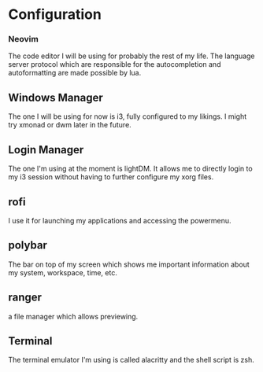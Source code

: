 # Configuration

### Neovim

The code editor I will be using for probably the rest of my life.
The language server protocol which are responsible for the autocompletion and autoformatting are made possible by lua.

## Windows Manager 

The one I will be using for now is i3, fully configured to my likings. I might try xmonad or dwm later in the future.

## Login Manager

The one I'm using at the moment is lightDM. It allows me to directly login to my i3 session without having to further configure my xorg files.

## rofi

I use it for launching my applications and accessing the powermenu.

## polybar

The bar on top of my screen which shows me important information about my system, workspace, time, etc.

## ranger

a file manager which allows previewing.

## Terminal

The terminal emulator I'm using is called alacritty and the shell script is zsh.
